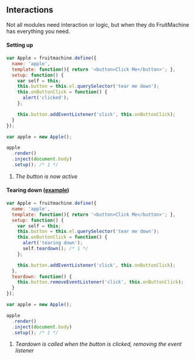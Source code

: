 ## Interactions

Not all modules need interaction or logic, but when they do FruitMachine has everything you need.

#### Setting up

```js
var Apple = fruitmachine.define({
  name: 'apple',
  template: function(){ return '<button>Click Me</button>'; },
  setup: function() {
    var self = this;
    this.button = this.el.querySelector('tear me down');
    this.onButtonClick = function() {
      alert('clicked');
    };

    this.button.addEventListener('click', this.onButtonClick);
  }
});

var apple = new Apple();

apple
  .render()
  .inject(document.body)
  .setup(); /* 1 */
```

1. *The button is now active*

#### Tearing down ([example](http://ftlabs.github.io/fruitmachine/example/interactions))

```js
var Apple = fruitmachine.define({
  name: 'apple',
  template: function(){ return '<button>Click Me</button>'; },
  setup: function() {
    var self = this;
    this.button = this.el.querySelector('tear me down');
    this.onButtonClick = function() {
      alert('tearing down');
      self.teardown(); /* 1 */
    };

    this.button.addEventListener('click', this.onButtonClick);
  },
  teardown: function() {
    this.button.removeEventListener('click', this.onButtonClick);
  }
});

var apple = new Apple();

apple
  .render()
  .inject(document.body)
  .setup(); /* 1 */
```

1. *Teardown is called when the button is clicked, removing the event listener*